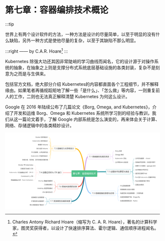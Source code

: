 # 第七章：容器编排技术概论

:::tip <a/>

世界上有两个设计软件的方法，一种方法是设计的尽量简单，以至于明显的没有什么缺陷，另外一种方式是使他尽量的复杂，以至于其缺陷不那么明显。

:::right
—— by C.A.R. Hoare[^1]
:::

Kubernetes 除强大功还其因非常陡峭的学习曲线而闻名，它的设计源于对操作系统的抽象，在抽象之上则是支撑分布式系统底层基础设施的各类封装，复杂不是刻意为之而是与生俱来。

包括官方文档，绝大部分介绍 Kubernetes的内容都直面各个工程细节，并不解释缘由。如果笔者再循规蹈矩地了解一些「是什么」、「怎么做」等内容，一则重复前人的工作，二则也无法真正解释清楚 Kubernetes 为何这么设计。

Google 在 2016 年陆续公布了几篇论文《Borg, Omega, and Kubernetes》，介绍了开发和运维 Borg、Omega 和 Kubernetes 系统所学习到的经验与教训，我们从这一篇论文着手，了解 Google 内部系统是怎么演变的，再来体会关于计算、网络、存储逻辑中的各类精妙设计。

<div  align="center">
  <img src="../assets/container-summary.png" width = "550"  align=center />
</div>

[^1]: Charles Antony Richard Hoare（缩写为 C. A. R. Hoare），著名的计算科学家，图灵奖获得者，以设计了快速排序算法、霍尔逻辑、通信顺序进程闻名。